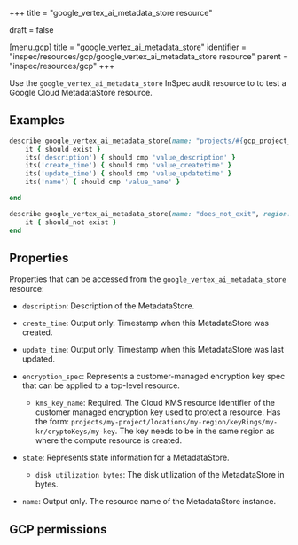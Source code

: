 +++
title = "google_vertex_ai_metadata_store resource"

draft = false


[menu.gcp]
title = "google_vertex_ai_metadata_store"
identifier = "inspec/resources/gcp/google_vertex_ai_metadata_store resource"
parent = "inspec/resources/gcp"
+++

Use the `google_vertex_ai_metadata_store` InSpec audit resource to to test a Google Cloud MetadataStore resource.

## Examples

```ruby
describe google_vertex_ai_metadata_store(name: "projects/#{gcp_project_id}/locations/#{metadata_store['region']}/metadataStores/#{metadata_store['name']}", region: ' value_region') do
	it { should exist }
	its('description') { should cmp 'value_description' }
	its('create_time') { should cmp 'value_createtime' }
	its('update_time') { should cmp 'value_updatetime' }
	its('name') { should cmp 'value_name' }

end

describe google_vertex_ai_metadata_store(name: "does_not_exit", region: ' value_region') do
	it { should_not exist }
end
```

## Properties

Properties that can be accessed from the `google_vertex_ai_metadata_store` resource:


  * `description`: Description of the MetadataStore.

  * `create_time`: Output only. Timestamp when this MetadataStore was created.

  * `update_time`: Output only. Timestamp when this MetadataStore was last updated.

  * `encryption_spec`: Represents a customer-managed encryption key spec that can be applied to a top-level resource.

    * `kms_key_name`: Required. The Cloud KMS resource identifier of the customer managed encryption key used to protect a resource. Has the form: `projects/my-project/locations/my-region/keyRings/my-kr/cryptoKeys/my-key`. The key needs to be in the same region as where the compute resource is created.

  * `state`: Represents state information for a MetadataStore.

    * `disk_utilization_bytes`: The disk utilization of the MetadataStore in bytes.

  * `name`: Output only. The resource name of the MetadataStore instance.


## GCP permissions
